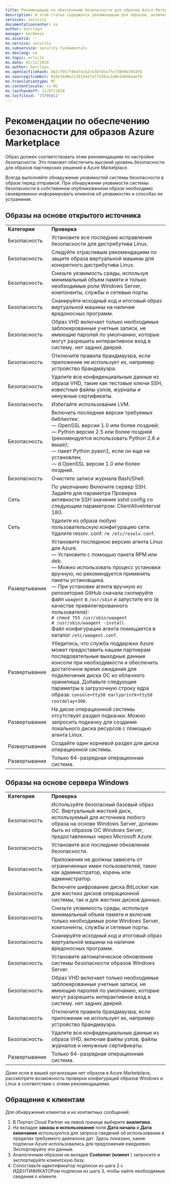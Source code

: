 ```yaml
---
title: Рекомендации по обеспечению безопасности для образов Azure Marketplace | Документация Майкрософт
description: В этой статье содержатся рекомендации для образов, включенных в Marketplace.
services: security
documentationcenter: na
author: barclayn
manager: barbkess
ms.assetid: ''
ms.service: security
ms.subservice: security-fundamentals
ms.devlang: na
ms.topic: article
ms.date: 01/11/2019
ms.author: barclayn
ms.openlocfilehash: b82cf957f4bd74cb2c63bfd5a7fe73899b395df6
ms.sourcegitcommit: 018e3b40e212915ed7a77258ac2a8e3a660aaef8
ms.translationtype: MT
ms.contentlocale: ru-RU
ms.lasthandoff: 11/07/2019
ms.locfileid: "73795811"
---
```

# <a name="security-recommendations-for-azure-marketplace-images"></a>Рекомендации по обеспечению безопасности для образов Azure Marketplace

Образ должен соответствовать этим рекомендациям по настройке безопасности. Это поможет обеспечить высокий уровень безопасности для образов партнерских решений в Azure Marketplace.

Всегда выполняйте обнаружение уязвимостей системы безопасности в образе перед отправкой. При обнаружении уязвимости системы безопасности в собственном опубликованном образе необходимо своевременно информировать клиентов об уязвимостях и способах ее устранения.

## <a name="open-source-based-images"></a>Образы на основе открытого источника

|||
|--------------------------------------------------------------|----------------------------------------------------------------------------------------------------------------------------------------------------------------------------------------------------------------------------------------------------------------------------------------|
| **Категория**                                                 | **Проверка**                                                                                                                                                                                                                                                                              |
| Безопасность                                                     | Установите все последние исправления безопасности для дистрибутива Linux.                                                                                                                                                                                                              |
| Безопасность                                                     | Следуйте отраслевым рекомендациям по защите образа виртуальной машины для конкретного дистрибутива Linux.                                                                                                                                                                                     |
| Безопасность                                                     | Снизьте уязвимость среды, используя минимальный объем памяти и только необходимые роли Windows Server, компоненты, службы и сетевые порты.                                                                                                                                               |
| Безопасность                                                     | Сканируйте исходный код и итоговый образ виртуальной машины на наличие вредоносных программ.                                                                                                                                                                                                                                   |
| Безопасность                                                     | Образ VHD включает только необходимые заблокированные учетные записи, не имеющие паролей по умолчанию, которые могут разрешить интерактивное вход в систему. нет задних дверей.                                                                                                                                           |
| Безопасность                                                     | Отключите правила брандмауэра, если приложение не использует их, например устройство брандмауэра.                                                                                                                                                                             |
| Безопасность                                                     | Удалите все конфиденциальные данные из образа VHD, такие как тестовые ключи SSH, известные файлы узлов, журналы и ненужные сертификаты.                                                                                                                                       |
| Безопасность                                                     | Избегайте использования LVM.                                                                                                                                                                                                                                            |
| Безопасность                                                     | Включить последние версии требуемых библиотек: </br> — OpenSSL версии 1.0 или более поздней; </br> — Python версии 2.5 или более поздней (рекомендуется использовать Python 2.6 и выше); </br> — пакет Python pyasn1, если он еще не установлен; </br> — d.OpenSSL версии 1.0 или более поздней.                                                                |
| Безопасность                                                     | Очистите записи журнала Bash/Shell.                                                                                                                                                                                                                                             |
| Сеть                                                   | По умолчанию Включите сервер SSH. Задайте для параметра Проверка активности SSH значение sshd config со следующим параметром: ClientAliveInterval 180.                                                                                                                                                        |
| Сеть                                                   | Удалите из образа любую пользовательскую конфигурацию сети. Удалите resolv. conf: `rm /etc/resolv.conf`.                                                                                                                                                                                |
| Развертывание                                                   | Установите последнюю версию агента Linux для Azure.</br> — Установите с помощью пакета RPM или deb.  </br> — Можно использовать процесс установки вручную, но рекомендуется применять пакеты установщика. </br> — При установке агента вручную из репозитория GitHub сначала скопируйте файл `waagent` в `/usr/sbin` и запустите его (в качестве привилегированного пользователя): </br>`# chmod 755 /usr/sbin/waagent` </br>`# /usr/sbin/waagent -install` </br>Файл конфигурации агента помещается в каталог `/etc/waagent.conf`. |
| Развертывание                                                   | Убедитесь, что служба поддержки Azure может предоставить нашим партнерам последовательные выходные данные консоли при необходимости и обеспечить достаточное время ожидания для подключения диска ОС из облачного хранилища. Добавьте следующие параметры в загрузочную строку ядра образа: `console=ttyS0 earlyprintk=ttyS0 rootdelay=300`. |
| Развертывание                                                   | На диске операционной системы отсутствует раздел подкачки. Можно запросить подкачку для создания локального диска ресурсов с помощью агента Linux.         |
| Развертывание                                                   | Создайте один корневой раздел для диска операционной системы.      |
| Развертывание                                                   | Только 64-разрядная операционная система.                                                                                                                                                                                                                                                          |

## <a name="windows-server-based-images"></a>Образы на основе сервера Windows

|||
|-------------| -------------------------|
| **Категория**                                                     | **Проверка**                                                                                                                                                                |
| Безопасность                                                         | Используйте безопасный базовый образ ОС. Виртуальный жесткий диск, используемый для источника любого образа на основе Windows Server, должен быть из образов ОС Windows Server, предоставленных через Microsoft Azure. |
| Безопасность                                                         | Установите все последние обновления безопасности.                                                                                                                                     |
| Безопасность                                                         | Приложения не должны зависеть от ограниченных имен пользователей, таких как администратор, корень или администратор.                                                                |
| Безопасность                                                         | Включите шифрование диска BitLocker как для жестких дисков операционной системы, так и для жестких дисков данных.                                                             |
| Безопасность                                                         | Снизьте уязвимость среды, используя минимальный объем памяти и включив только необходимые роли Windows Server, компоненты, службы и сетевые порты.                         |
| Безопасность                                                         | Сканируйте исходный код и итоговый образ виртуальной машины на наличие вредоносных программ.                                                                                                                     |
| Безопасность                                                         | Установите автоматическое обновление системы безопасности образов Windows Server.                                                                                                                |
| Безопасность                                                         | Образ VHD включает только необходимые заблокированные учетные записи, не имеющие паролей по умолчанию, которые могут разрешить интерактивное вход в систему. нет задних дверей.                             |
| Безопасность                                                         | Отключите правила брандмауэра, если приложение не использует их, например устройство брандмауэра.                                                               |
| Безопасность                                                         | Удалите все конфиденциальные данные из образа VHD, включая файлы узлов, файлы журналов и ненужные сертификаты.                                              |
| Развертывание                                                       | Только 64-разрядная операционная система.                            |

Даже если в вашей организации нет образов в Azure Marketplace, рассмотрите возможность проверки конфигураций образов Windows и Linux в соответствии с этими рекомендациями.

## <a name="contacting-customers"></a>Обращение к клиентам

Для обнаружения клиентов и их контактных сообщений:

1.  В Портал Cloud Partner на левой границе выберите **аналитика**.
2.  На вкладке **заказы и использование** поля **Дата начала** и **Дата окончания** используются для запроса сведений об использовании в пределах требуемого диапазона дат. Здесь показано, какие подписки Azure использовались для предложения ежедневно. Экспортируйте эти данные. 
3.  Аналогичным образом на вкладке **Customer (клиент** ) запросите и экспортируйте клиентскую базу.
4.  Сопоставьте идентификатор подписки из шага 2 с ИДЕНТИФИКАТОРом подписки из шага 3, чтобы найти необходимые сведения о клиенте.
